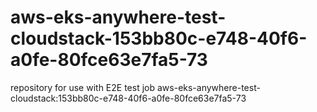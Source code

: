 # aws-eks-anywhere-test-cloudstack-153bb80c-e748-40f6-a0fe-80fce63e7fa5-73
repository for use with E2E test job aws-eks-anywhere-test-cloudstack:153bb80c-e748-40f6-a0fe-80fce63e7fa5-73
